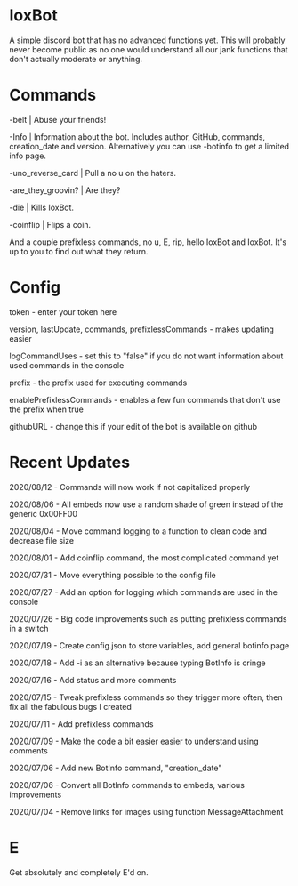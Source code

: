 # IoxBot
A simple discord bot that has no advanced functions yet. This will probably never become public as no one would understand all our jank functions that don't actually moderate or anything.
# Commands
-belt | Abuse your friends!

-Info | Information about the bot. Includes author, GitHub, commands, creation_date and version. Alternatively you can use -botinfo to get a limited info page.

-uno_reverse_card | Pull a no u on the haters.

-are_they_groovin? | Are they?

-die | Kills IoxBot.

-coinflip | Flips a coin.

And a couple prefixless commands, no u, E, rip, hello IoxBot and IoxBot. It's up to you to find out what they return.
# Config
token - enter your token here

version, lastUpdate, commands, prefixlessCommands - makes updating easier

logCommandUses - set this to "false" if you do not want information about used commands in the console

prefix - the prefix used for executing commands

enablePrefixlessCommands - enables a few fun commands that don't use the prefix when true

githubURL - change this if your edit of the bot is available on github
# Recent Updates
2020/08/12 - Commands will now work if not capitalized properly

2020/08/06 - All embeds now use a random shade of green instead of the generic 0x00FF00

2020/08/04 - Move command logging to a function to clean code and decrease file size

2020/08/01 - Add coinflip command, the most complicated command yet

2020/07/31 - Move everything possible to the config file

2020/07/27 - Add an option for logging which commands are used in the console

2020/07/26 - Big code improvements such as putting prefixless commands in a switch

2020/07/19 - Create config.json to store variables, add general botinfo page

2020/07/18 - Add -i as an alternative because typing BotInfo is cringe

2020/07/16 - Add status and more comments 

2020/07/15 - Tweak prefixless commands so they trigger more often, then fix all the fabulous bugs I created

2020/07/11 - Add prefixless commands

2020/07/09 - Make the code a bit easier easier to understand using comments

2020/07/06 - Add new BotInfo command, "creation_date"

2020/07/06 - Convert all BotInfo commands to embeds, various improvements

2020/07/04 - Remove links for images using function MessageAttachment

# E
Get absolutely and completely E'd on.